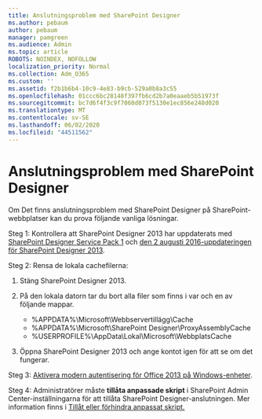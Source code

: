 ```yaml
---
title: Anslutningsproblem med SharePoint Designer
ms.author: pebaum
author: pebaum
manager: pamgreen
ms.audience: Admin
ms.topic: article
ROBOTS: NOINDEX, NOFOLLOW
localization_priority: Normal
ms.collection: Adm_O365
ms.custom: ''
ms.assetid: f2b1b6b4-10c9-4e83-b9cb-529a0b8a3c55
ms.openlocfilehash: 01ccc6bc28148f397fb6cd2b7a0eaaeb5b51973f
ms.sourcegitcommit: bc7d6f4f3c9f7060d073f5130e1ec856e248d020
ms.translationtype: MT
ms.contentlocale: sv-SE
ms.lasthandoff: 06/02/2020
ms.locfileid: "44511562"
---
```

# <a name="sharepoint-designer-connection-issues"></a>Anslutningsproblem med SharePoint Designer 

Om Det finns anslutningsproblem med SharePoint Designer på SharePoint-webbplatser kan du prova följande vanliga lösningar.

Steg 1: Kontrollera att SharePoint Designer 2013 har uppdaterats med [SharePoint Designer Service Pack 1](https://support.microsoft.com/help/2817441/description-of-microsoft-sharepoint-designer-2013-service-pack-1-sp1) och [den 2 augusti 2016-uppdateringen för SharePoint Designer 2013](https://support.microsoft.com/help/3114721/august-2-2016-update-for-sharepoint-designer-2013-kb3114721).



Steg 2: Rensa de lokala cachefilerna:

1. Stäng SharePoint Designer 2013.

2. På den lokala datorn tar du bort alla filer som finns i var och en av följande mappar.

    - %APPDATA%\Microsoft\Webbservertillägg\Cache
    - %APPDATA%\Microsoft\SharePoint Designer\ProxyAssemblyCache
    - %USERPROFILE%\AppData\Lokal\Microsoft\WebbplatsCache

3. Öppna SharePoint Designer 2013 och ange kontot igen för att se om det fungerar.

Steg 3: [Aktivera modern autentisering för Office 2013 på Windows-enheter](https://docs.microsoft.com/microsoft-365/admin/security-and-compliance/enable-modern-authentication).

Steg 4: Administratörer måste **tillåta anpassade skript** i SharePoint Admin Center-inställningarna för att tillåta SharePoint Designer-anslutningen. Mer information finns i [Tillåt eller förhindra anpassat skript.](https://docs.microsoft.com/sharepoint/allow-or-prevent-custom-script)


